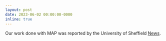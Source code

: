 ```yaml
---
layout: post
date: 2023-06-02 00:00:00-0000
inline: true
---
```


Our work done with MAP was reported by the University of Sheffield <a href="https://www.sheffield.ac.uk/dcs/news/new-ai-project-unveils-open-source-models-boost-computational-music-research">News</a>.
